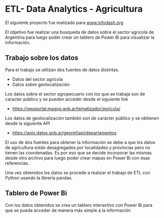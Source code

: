 # ETL- Data Analytics - Agricultura

El siguiente proyecto fue realizado para www.infodash.org

El objetivo fue realizar una busqueda de datos sobre el sector agricola de Argentina para luego poder crear un tablero de Power Bi para visualizar la información.

## Trabajo sobre los datos
Para el trabajo se utilizan dos fuentes de datos distintas.
  - Datos del sector agrícola
  - Datos sobre geolocalización

Los datos sobre el sector agropecuario con los que se trabaja son de caracter público y se pueden acceder desde el siguiente link 
- https://geoportal.magyp.gob.ar/tematizador/agricola/

Los datos de geolocalización también son de carácter público y se obtienen desde la siguiente API
- https://apis.datos.gob.ar/georef/api/departamentos

El uso de dos fuentes para obtener la información se debe a que los datos de agricultura están desagregados por localidades y provincias pero no tienen las coordenadas. Es por eso que se decide incorporar las mismas desde otro archivo para luego poder crear mapas en Power Bi con esas referencias.

Una vez obtenidos los datos se procede a realizar el trabajo de ETL con Python usando la librería pandas.

## Tablero de Power Bi

Con los datos obtenidos se crea un tablero interactivo con Power Bi para que se pueda acceder de manera más simple a la información
